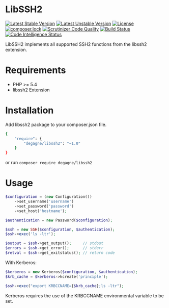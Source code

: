 LibSSH2
=======

[![Latest Stable Version](https://poser.pugx.org/degagne/libssh2/v/stable)](https://packagist.org/packages/degagne/libssh2) [![Latest Unstable Version](https://poser.pugx.org/degagne/libssh2/v/unstable)](https://packagist.org/packages/degagne/libssh2) [![License](https://poser.pugx.org/degagne/libssh2/license)](https://packagist.org/packages/degagne/libssh2) [![composer.lock](https://poser.pugx.org/degagne/libssh2/composerlock)](https://packagist.org/packages/degagne/libssh2) [![Scrutinizer Code Quality](https://scrutinizer-ci.com/g/degagne/libssh2/badges/quality-score.png?b=master)](https://scrutinizer-ci.com/g/degagne/libssh2/?branch=master) [![Build Status](https://scrutinizer-ci.com/g/degagne/libssh2/badges/build.png?b=master)](https://scrutinizer-ci.com/g/degagne/libssh2/build-status/master) [![Code Intelligence Status](https://scrutinizer-ci.com/g/degagne/libssh2/badges/code-intelligence.svg?b=master)](https://scrutinizer-ci.com/code-intelligence)

LibSSH2 implements all supported SSH2 functions from the libssh2 extension.

Requirements
============

* PHP >= 5.4
* libssh2 Extension

Installation
============

Add libssh2 package to your composer.json file.
```bash
{
    "require": {
        "degagne/libssh2": "~1.0"
    }
}
```

or run
```composer require degagne/libssh2```

Usage
=====

```php
$configuration = (new Configuration())
    ->set_username('username')
    ->set_password('password')
    ->set_host('hostname');

$authentication = new Password($configuration);

$ssh = new SSH($configuration, $authentication);
$ssh->exec('ls -ltr');

$output = $ssh->get_output();     // stdout
$errors = $ssh->get_error();      // stderr
$retval = $ssh->get_exitstatus(); // return code
```

With Kerberos:
```php
$kerberos = new Kerberos($configuration, $authentication);
$krb_cache = $kerberos->kcreate('principle');

$ssh->exec("export KRBCCNAME={$krb_cache};ls -ltr");
```

Kerberos requires the use of the KRBCCNAME environmental variable to be set.
